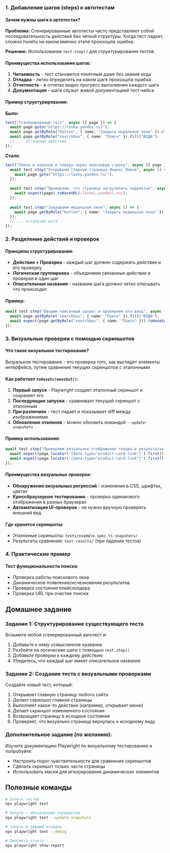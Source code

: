 
### 1. Добавление шагов (steps) к автотестам

#### Зачем нужны шаги в автотестах?

**Проблема:** Сгенерированные автотесты часто представляют собой последовательность действий без четкой структуры. Когда тест падает, сложно понять на каком именно этапе произошла ошибка.

**Решение:** Использование `test.step()` для структурирования тестов.

#### Преимущества использования шагов:

1. **Читаемость** - тест становится понятным даже без знания кода
2. **Отладка** - легко определить на каком шаге произошла ошибка
3. **Отчетность** - в отчетах видно прогресс выполнения каждого шага
4. **Документация** - шаги служат живой документацией тест-кейса

#### Пример структурирования:

**Было:**
```typescript
test("Сгенерированый тест", async ({ page }) => {
  await page.goto("https://lavka.yandex.ru/");
  await page.getByRole("button", { name: "Закрыть модальное окно" }).click();
  await page.getByRole("searchbox", { name: "Поиск" }).fill("ВОДА");
  // ... остальные действия
});
```

**Стало:**
```typescript
test("Поиск и переход к товару через поисковую строку", async ({ page }) => {
  await test.step("Открываем главную страницу Яндекс Лавки", async () => {
    await page.goto("https://lavka.yandex.ru/");
  });
  
  await test.step("Проверяем, что страница загрузилась корректно", async () => {
    await expect(page).toHaveURL(/lavka\.yandex\.ru/);
  });
  
  await test.step("Закрываем модальное окно", async () => {
    await page.getByRole("button", { name: "Закрыть модальное окно" }).click();
  });
  // ... остальные шаги
});
```

### 2. Разделение действий и проверок

#### Принципы структурирования:

- **Действие + Проверка** - каждый шаг должен содержать действие и его проверку
- **Логическая группировка** - объединяем связанные действия и проверки в один шаг
- **Описательные названия** - название шага должно четко описывать что происходит

#### Пример:
```typescript
await test.step("Вводим поисковый запрос и проверяем его ввод", async () => {
  await page.getByRole("searchbox", { name: "Поиск" }).fill("ВОДА");
  await expect(page.getByRole("searchbox", { name: "Поиск" })).toHaveValue("ВОДА");
});
```

### 3. Визуальные проверки с помощью скриншотов

#### Что такое визуальное тестирование?

Визуальное тестирование - это проверка того, как выглядят элементы интерфейса, путем сравнения текущих скриншотов с эталонными.

#### Как работает `toHaveScreenshot()`:

1. **Первый запуск** - Playwright создает эталонный скриншот и сохраняет его
2. **Последующие запуски** - сравнивает текущий скриншот с эталонным
3. **При различиях** - тест падает и показывает diff между изображениями
4. **Обновление эталонов** - можно обновить командой `--update-snapshots`

#### Пример использования:
```typescript
await test.step("Проверяем визуальное отображение товара в результатах поиска", async () => {
  await expect(page.locator('[data-type="product-card-link"]').first()).toBeVisible();
  await expect(page.locator('[data-type="product-card-link"]').first()).toHaveScreenshot('product-card.png');
});
```

#### Преимущества визуальных проверок:

- **Обнаружение визуальных регрессий** - изменения в CSS, шрифтах, цветах
- **Кроссбраузерное тестирование** - проверка одинакового отображения в разных браузерах
- **Автоматизация UI-проверок** - не нужно вручную проверять внешний вид

#### Где хранятся скриншоты:

- Эталонные скриншоты: `tests/example.spec.ts-snapshots/`
- Результаты сравнения: `test-results/` (при падении тестов)

### 4. Практические пример

#### Тест функциональности поиска:
- Проверка работы поискового окна
- Динамическое появление/исчезновение результатов
- Проверка состояния плейсхолдера
- Проверка URL при очистке поиска

## Домашнее задание

### Задание 1: Структурирование существующего теста
Возьмите любой сгенерированный автотест и:
1. Добавьте к нему осмысленное название
2. Разбейте на логические шаги с помощью `test.step()`
3. Добавьте проверки к каждому действию
4. Убедитесь, что каждый шаг имеет описательное название

### Задание 2: Создание теста с визуальными проверками
Создайте новый тест, который:
1. Открывает главную страницу любого сайта
2. Делает скриншот главной страницы
3. Выполняет какое-то действие (например, открывает меню)
4. Делает скриншот измененного состояния
5. Возвращает страницу в исходное состояние
6. Проверяет, что визуально страница вернулась к исходному виду


### Дополнительное задание (по желанию):
Изучите документацию Playwright по визуальному тестированию и попробуйте:
- Настроить порог чувствительности для сравнения скриншотов
- Сделать скриншот только части страницы
- Использовать маски для игнорирования динамических элементов

## Полезные команды

```bash
# Запуск тестов
npx playwright test

# Запуск с обновлением скриншотов
npx playwright test --update-snapshots

# Запуск в режиме отладки
npx playwright test --debug

# Просмотр отчета
npx playwright show-report
```

